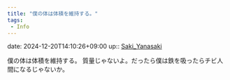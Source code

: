 ```yaml
---
title: "僕の体は体積を維持する。"
tags:
 - Info
---
```


date: 2024-12-20T14:10:26+09:00
up:: [Saki_Yanasaki](Bar/Novel/Nacaria/Saki_Yanasaki.md)

僕の体は体積を維持する。
質量じゃないよ。だったら僕は鉄を吸ったらチビ人間になるじゃないか。